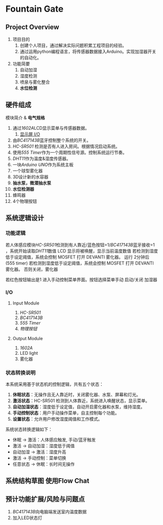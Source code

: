 # Fountain Gate 

## Project Overview
1. 项目目的
   1. 创建个人项目，通过解决实际问题积累工程项目的经验。
   2. 通过运用python编程语言，将传感器数据接入Arduino。实现加湿器开关的自动化。
2. 功能简要
   1. 自动加湿
   2. 湿度检测
   3. 喷泉与雾化整合
   4. **水位检测**

## 硬件组成
模块简介 & **电气规格**
   1. 通过*1602A*LCD显示菜单与传感器数据。
      1. [显示屏 I/O](https://lastminuteengineers.com/arduino-1602-character-lcd-tutorial/)
   2. 由*BC417143B*蓝牙控制整个系统的开关。
   3. *HC-SR501* 检测是否有人进入房间。根据情况启动系统。
   4. 使用*555 Timer*作为一个周期性信号源。控制系统运行节奏。
   5. *DHT11*作为温度&湿度传感器。
   6. 一块*Arduino UNO*作为系统主板
   7. 一个球型雾化器
   8. 3D设计新的水容器
   9.  **抽水泵，微潜抽水泵**
   10. **水位检测器**
   11. 蜂鸣器
   12. 4个物理按钮

## 系统逻辑设计
### 功能逻辑
若人体感应模块*HC-SR501*检测到有人靠近/蓝色按钮=1/*BC417143B*蓝牙接收=1 ，系统开始读取*DHT11*数值
    LCD 显示将被唤醒，显示当前温度数值
    若检测到湿度低于设定阈值，系统会控制 MOSFET 打开 DEVANTI 雾化器。
    运行 2分钟后 (555 timer) 
        若检测到湿度低于设定阈值，系统会控制 MOSFET 打开 DEVANTI 雾化器。
        否则关闭，雾化器
    
若红色按钮输出是1
    进入手动控制菜单界面。按钮选择菜单手动 启动/关闭 加湿器

### I/O
1. Input Module
   1. *HC-SR501*
   2. *BC417143B*
   3. *555 Timer*
   4. *物理按钮*

2. Output Module
   1. *1602A*
   2. LED light
   3. 雾化器

### 状态转换说明

本系统采用基于状态机的控制逻辑，共有五个状态：

1. **休眠状态**：无操作且无人靠近时，关闭雾化器、水泵、屏幕和灯光。
2. **激活状态**：HC-SR501 检测到人体靠近，系统进入唤醒状态，显示菜单。
3. **自动加湿状态**：湿度低于设定值，自动开启雾化器和水泵，维持湿度。
4. **手动控制状态**：用户手动操作菜单，自主控制每个功能。
5. **设置状态**：允许用户修改湿度阈值和工作模式。

系统状态转换逻辑如下：

- 休眠 → 激活：人体感应触发, 手动/蓝牙触发
- 激活 → 自动加湿：湿度低于阈值
- 自动加湿 → 激活：湿度升高
- 激活 → 手动控制：菜单切换
- 任意状态 → 休眠：长时间无操作

## 系统结构草图 使用Flow Chat

## 预计功能扩展/风险与问题点
1. *BC417143B*向电脑端发送室内温度数据
2. 加入LED状态灯








